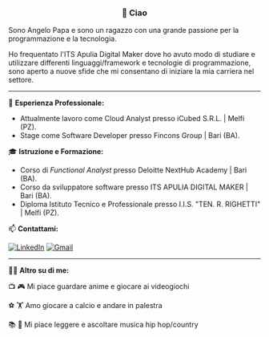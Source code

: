 

<h3 align="center">👋 Ciao</h3>

Sono Angelo Papa e sono un ragazzo con una grande passione per la programmazione e la tecnologia. 

Ho frequentato l'ITS Apulia Digital Maker dove ho avuto modo di studiare e utilizzare differenti linguaggi/framework e tecnologie di programmazione, sono aperto a nuove sfide che mi consentano di iniziare la mia carriera nel settore.

---

💼 **Esperienza Professionale:**
- Attualmente lavoro come Cloud Analyst presso iCubed S.R.L. | Melfi (PZ).
- Stage come Software Developer presso Fincons Group | Bari (BA).
  

🎓 **Istruzione e Formazione:**
- Corso di *Functional Analyst* presso Deloitte NextHub Academy | Bari (BA).
- Corso da sviluppatore software presso ITS APULIA DIGITAL MAKER | Bari (BA).
- Diploma Istituto Tecnico e Professionale presso I.I.S. "TEN. R. RIGHETTI" | Melfi (PZ).



📫 **Contattami:**

[![LinkedIn](https://img.shields.io/badge/linkedin-%230077B5.svg?style=for-the-badge&logo=linkedin&logoColor=white)](http://linkedin.com/in/angelopapa)
[![Gmail](https://img.shields.io/badge/Gmail-D14836?style=for-the-badge&logo=gmail&logoColor=white)](mailto:angelopapa02it@gmail.com)

---

🙋🏻 **Altro su di me:**

📺 🎮 Mi piace guardare anime e giocare ai videogiochi

⚽ 🏋️ Amo giocare a calcio e andare in palestra 

📚 🎵 Mi piace leggere e ascoltare musica hip hop/country
<!--
**angelopapa/angelopapa** is a ✨ _special_ ✨ repository because its `README.md` (this file) appears on your GitHub profile.

Here are some ideas to get you started:

- 🔭 I’m currently working on ...
- 🌱 I’m currently learning ...
- 👯 I’m looking to collaborate on ...
- 🤔 I’m looking for help with ...
- 💬 Ask me about ...
- 📫 How to reach me: ...
- 😄 Pronouns: ...
- ⚡ Fun fact: ...
-->
